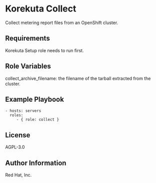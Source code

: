 Korekuta Collect
=========

Collect metering report files from an OpenShift cluster.

Requirements
------------

Korekuta Setup role needs to run first.

Role Variables
--------------

collect_archive_filename: the filename of the tarball extracted from the cluster.

Example Playbook
----------------

    - hosts: servers
      roles:
         - { role: collect }

License
-------

AGPL-3.0

Author Information
------------------

Red Hat, Inc.
